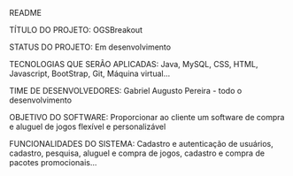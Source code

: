 README

TÍTULO DO PROJETO: 
OGSBreakout

STATUS DO PROJETO:
Em desenvolvimento

TECNOLOGIAS QUE SERÃO APLICADAS:
Java, MySQL, CSS, HTML, Javascript, BootStrap, Git, Máquina virtual...

TIME DE DESENVOLVEDORES:
Gabriel Augusto Pereira - todo o desenvolvimento

OBJETIVO DO SOFTWARE:
Proporcionar ao cliente um software de compra e aluguel de jogos flexível e personalizável

FUNCIONALIDADES DO SISTEMA:
Cadastro e autenticação de usuários, cadastro, pesquisa, aluguel e compra de jogos, cadastro e compra de pacotes promocionais...
